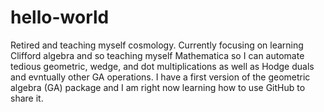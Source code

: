 # hello-world
Retired and teaching myself cosmology. Currently focusing on learning Clifford algebra and so teaching myself Mathematica so I can automate tedious geometric, wedge, and dot multiplications as well as Hodge duals and evntually other GA operations.
I have a first version of the geometric algebra (GA) package and I am right now learning how to use GitHub to share it.
